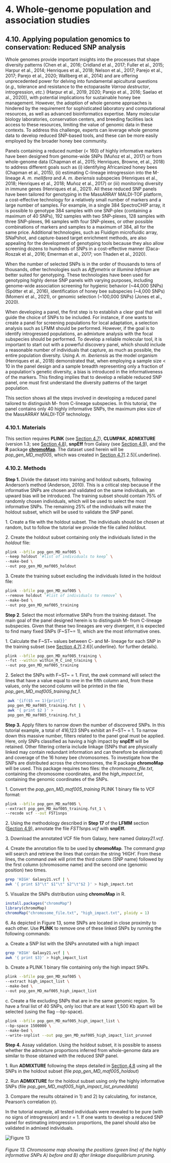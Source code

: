 # 4. Whole-genome population and association studies

## 4.10. Applying population genomics to conservation: Reduced SNP analysis

Whole genomes provide important insights into the processes that shape diversity patterns (Chen et al., 2016; Cridland et al., 2017; Fuller et al., 2015; Harpur et al., 2014; Henriques et al., 2018; Nelson et al., 2017; Parejo et al., 2017; Parejo et al., 2020; Wallberg et al., 2014) and are offering unprecedented power for delving into fundamental apicultural questions (*e.g.,* tolerance and resistance to the ectoparasite *Varroa destructor*, introgression, *etc.*) (Harpur et al., 2019, 2020; Parejo et al., 2016; Saelao et al., 2020)), with potential implications for sustainable honey bee management. However, the adoption of whole genome approaches is hindered by the requirement for sophisticated laboratory and computational resources, as well as advanced bioinformatics expertise. Many molecular biology laboratories, conservation centers, and breeding facilities lack access to these resources, limiting the value of genomic data in these contexts. To address this challenge, experts can leverage whole genome data to develop reduced SNP-based tools, and these can be more easily employed by the broader honey bee community.

Panels containing a reduced number (\< 160) of highly informative markers have been designed from genome-wide SNPs (Muñoz et al., 2017) or from whole-genome data (Chapman et al., 2015; Henriques, Browne, et al., 2018) to address different goals such as (i) identifying Africanized honey bees (Chapman et al., 2015), (ii) estimating C-lineage introgression into the M-lineage *A. m. mellifera* and *A. m. iberiensis* subspecies (Henriques et al., 2018; Henriques et al., 2018; Muñoz et al., 2017) or (iii) monitoring diversity in immune genes (Henriques et al., 2021). All these reduced SNP panels have been tailored for genotyping in the MassARRAY MALDI-TOF platform, a cost-effective technology for a relatively small number of markers and a large number of samples. For example, in a single 384 SpectroCHIP array, it is possible to genotype 384 samples with one SNP-plex (containing a maximum of 40 SNPs), 192 samples with two SNP-plexes, 128 samples with three SNP-plexes, 96 samples with four SNP-plexes, or other possible combinations of markers and samples to a maximum of 384, all for the same price. Additional technologies, such as Fluidigm microfluidic array, SNaPshot, and capture-based target enrichment methods, are also appealing for the development of genotyping tools because they also allow screening dozens to hundreds of SNPs in a cost-effective manner (Daca-Roszak et al., 2016; Emerman et al., 2017; von Thaden et al., 2020).

When the number of selected SNPs is in the order of thousands to tens of thousands, other technologies such as *Affymetrix* or *Illumina* *Infinium* are better suited for genotyping. These technologies have been used for genotyping highly dense SNP panels with varying purposes, including genome-wide association screening for hygienic behavior (\~44,000 SNPs) (Spötter et al., 2016), identification of honey bee subspecies (\~4,000 SNPs) (Momeni et al., 2021), or genomic selection (\~100,000 SNPs) (Jones et al., 2020).

When developing a panel, the first step is to establish a clear goal that will guide the choice of SNPs to be included. For instance, if one wants to create a panel for screening populations for local adaptation, a selection analysis such as LFMM should be performed. However, if the goal is to identify introgressed populations, an admixture analysis with the focal subspecies should be performed. To develop a reliable molecular tool, it is important to start out with a powerful discovery panel, which should include a reasonable number of individuals that capture, as much as possible, the entire population diversity. Using *A. m. iberiensis* as the model organism (Henriques et al., 2018) demonstrated that, when employing a sample size \< 10 in the panel design and a sample breadth representing only a fraction of a population's genetic diversity, a bias is introduced in the informativeness of the markers. This finding implies that to develop a reliable reduced SNP panel, one must first understand the diversity patterns of the target population.

This section shows all the steps involved in developing a reduced panel tailored to distinguish M- from C-lineage subspecies. In this tutorial, the panel contains only 40 highly informative SNPs, the maximum plex size of the MassARRAY MALDI-TOF technology.

### 4.10.1. Materials

This section requires **PLINK** (see [Section 4.7](https://youneedawiki.com/app/page/1IUnW7oMAEYX0T5pebD3S0LaYgRaxJtc7d96HUFuaPa0?p=1rc183pyLOH9HstkT14kQP-SXKx-dffa2)), **CLUMPAK**, **ADMIXTURE** (version 1.3; see [Section 4.8](https://youneedawiki.com/app/page/1J8sNMbKOYmL25FY44_Zkoq5gqy08ndUkbKKW2A5QJa8?p=1rc183pyLOH9HstkT14kQP-SXKx-dffa2)), **snpEff** from Galaxy (see [Section 4.9](https://youneedawiki.com/app/page/1fcyQLbkY1cuafaqAMjef8pjcl_dZxPQ2yzIlE_-M6go?p=1rc183pyLOH9HstkT14kQP-SXKx-dffa2)), and the **R** package [**chromoMap**](https://cran.r-project.org/web/packages/chromoMap/vignettes/chromoMap.html#Getting_Started). The dataset used herein will be *pop_gen_MD_maf005*, which was created in [Section 4.7](https://youneedawiki.com/app/page/1IUnW7oMAEYX0T5pebD3S0LaYgRaxJtc7d96HUFuaPa0?p=1rc183pyLOH9HstkT14kQP-SXKx-dffa2)[.2.5]{.underline}. 

### 4.10.2. Methods

**Step 1.** Divide the dataset into training and holdout subsets, following Anderson’s method (Anderson, 2010). This is a critical step because if the informative SNPs are chosen and validated on the same individuals, an upward bias will be introduced. The training subset should contain 75% of randomly chosen individuals, which will be used to select the most informative SNPs. The remaining 25% of the individuals will make the holdout subset, which will be used to validate the SNP panel.

1\. Create a file with the holdout subset. The individuals should be chosen at random, but to follow the tutorial we provide the file called *holdou*t.

2\. Create the holdout subset containing only the individuals listed in the *holdout* file:

``` bash
plink --bfile pop_gen_MD_maf005 \
--keep holdout `#list of individuals to keep` \
--make-bed \
--out pop_gen_MD_maf005_holdout
```

3\. Create the training subset excluding the individuals listed in the holdout file:

``` bash
plink --bfile pop_gen_MD_maf005 \
--remove holdout `#list of individuals to remove` \
--make-bed \
--out pop_gen_MD_maf005_training
```

**Step 2**. Select the most informative SNPs from the training dataset. The main goal of the panel designed herein is to distinguish M- from C-lineage subspecies. Given that these two lineages are very divergent, it is expected to find many fixed SNPs (F~ST~= 1), which are the most informative ones.

1\. Calculate the F~ST~ values between C- and M- lineage for each SNP in the training subset (see [Section 4.7](https://youneedawiki.com/app/page/1IUnW7oMAEYX0T5pebD3S0LaYgRaxJtc7d96HUFuaPa0?p=1rc183pyLOH9HstkT14kQP-SXKx-dffa2)[.2.6]{.underline}*.* for further details).

``` bash
plink --bfile pop_gen_MD_maf005_training \
--fst --within within_M_C_ind_training \
--out pop_gen_MD_maf005_training
```

2\. Select the SNPs with F~ST~ = 1. First, the *awk* command will select the lines that have a value equal to one in the fifth column and, from these values, only the second column will be printed in the file *pop_gen_MD_maf005_training.fst_1*.

``` bash
 awk '{if($5 == 1){print}}'  
 pop_gen_MD_maf005_training.fst | \
 awk '{ print $2 }' > 
 pop_gen_MD_maf005_training.fst_1
```

**Step 3.** Apply filters to narrow down the number of discovered SNPs. In this tutorial example, a total of 416,123 SNPs exhibit an F~ST~ = 1. To narrow down this massive number, filters related to the panel goal must be applied. Here, only SNPs classified as having a high impact by **snpEff** will be retained. Other filtering criteria include linkage (SNPs that are physically linked may contain redundant information and can therefore be eliminated) and coverage of the 16 honey bee chromosomes. To investigate how the SNPs are distributed across the chromosomes, the R package **chromoMap** will be used. This package requires two files: the *chromosome_file.txt*, containing the chromosome coordinates, and the *high_impact.txt*, containing the genomic coordinates of the SNPs.

1\. Convert the *pop_gen_MD_maf005_training* PLINK 1 binary file to VCF format:

``` bash
plink --bfile pop_gen_MD_maf005 \
--extract pop_gen_MD_maf005_training.fst_1 \
--recode vcf --out FST1snps
```

2\. Using the methodology described in **Step 17** of the **LFMM** section ([Section 4.9](https://youneedawiki.com/app/page/1fcyQLbkY1cuafaqAMjef8pjcl_dZxPQ2yzIlE_-M6go?p=1rc183pyLOH9HstkT14kQP-SXKx-dffa2)), annotate the file *FST1snps.vcf* with **snpEff.**

3\. Download the annotated VCF file from Galaxy, here named *Galaxy21.vcf*.

4\. Create the annotation file to be used by **chromoMap**. The command *grep* will search and retrieve the lines that contain the string ‘HIGH’. From these lines, the command *awk* will print the third column (SNP name) followed by the first column (chromosome name) and the second one (genomic position) two times.

``` bash
grep 'HIGH' Galaxy21.vcf | \
awk '{ print $3"\t" $1"\t" $2"\t"$2 }' > high_impact.txt
```

5\. Visualize the SNPs distribution using **chromoMap** in R.

``` r
install.packages("chromoMap")
library(chromoMap)
chromoMap("chromosome_file.txt", "high_impact.txt", ploidy = 1)
```

6\. As depicted in Figure 13, some SNPs are located in close proximity to each other. Use **PLINK** to remove one of these linked SNPs by running the following commands:

a\. Create a SNP list with the SNPs annotated with a high impact

``` bash
grep 'HIGH' Galaxy21.vcf | \
awk '{ print $3}' > high_impact_list
```

b\. Create a PLINK 1 binary file containing only the high impact SNPs.

``` bash
plink --bfile pop_gen_MD_maf005 \
--extract high_impact_list \
--make-bed \
--out pop_gen_MD_maf005_high_impact_list
```

c\. Create a file excluding SNPs that are in the same genomic region. To have a final list of 40 SNPs, only loci that are at least 1,500 Kb apart will be selected (using the flag --bp-space).

``` bash
plink --bfile pop_gen_MD_maf005_high_impact_list \
--bp-space 1500000 \
--make-bed \
--write-snplist --out pop_gen_MD_maf005_high_impact_list_prunned
```

**Step 4.** Assay validation. Using the holdout subset, it is possible to assess whether the admixture proportions inferred from whole-genome data are similar to those obtained with the reduced SNP panel.

1\. Run **ADMIXTURE** following the steps detailed in [Section 4.8](https://youneedawiki.com/app/page/1J8sNMbKOYmL25FY44_Zkoq5gqy08ndUkbKKW2A5QJa8?p=1rc183pyLOH9HstkT14kQP-SXKx-dffa2) using all the SNPs in the holdout subset (file *pop_gen_MD_maf005_holdout*)

2\. Run **ADMIXTURE** for the holdout subset using only the highly informative SNPs (file *pop_gen_MD_maf005_high_impact_list_pruneddata*)

3\. Compare the results obtained in 1) and 2) by calculating, for instance, Pearson’s correlation (r).

In the tutorial example, all tested individuals were revealed to be pure (with no signs of introgression) and r = 1. If one wants to develop a reduced SNP panel for estimating introgression proportions, the panel should also be validated in admixed individuals.

![Figure 13](assets/Figure_13.png)

###### Figure 13. Chromosome map showing the positions (green line) of the highly informative SNPs A) before and B) after linkage disequilibrium pruning.
